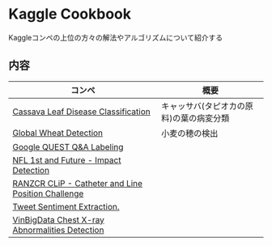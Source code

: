 # Kaggle Cookbook

Kaggleコンペの上位の方々の解法やアルゴリズムについて紹介する

## 内容

| コンペ | 概要 |
| ---- | ------ |
| [Cassava Leaf Disease Classification](docs/survey_cassava_leaf_disease_classification.ipynb) | キャッサバ(タピオカの原料)の葉の病変分類 |
| [Global Wheat Detection](docs/survey_global_wheat_detection.ipynb) | 小麦の穂の検出 |
| [Google QUEST Q&A Labeling](docs/survey_google_quest_qa_labeling.ipynb) | |
| [NFL 1st and Future - Impact Detection](docs/survey_nfl_1st_and_future_impact_detection.ipynb) | |
| [RANZCR CLiP - Catheter and Line Position Challenge](docs/survey_ranzcr_clip_catheter_and_line_position_challenge.ipynb) | |
| [Tweet Sentiment Extraction.](docs/survey_tweet_sentiment_extraction.ipynb) | |
| [VinBigData Chest X-ray Abnormalities Detection](docs/survey_vin_big_data_chest_x-ray_abnormalities_detection.ipynb) | |

